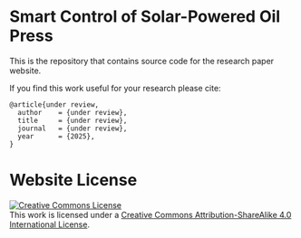 # Smart Control of Solar-Powered Oil Press

This is the repository that contains source code for the research paper website.

If you find this work useful for your research please cite:
```
@article{under review,
  author    = {under review},
  title     = {under review},
  journal   = {under review},
  year      = {2025},
}
```

# Website License
<a rel="license" href="http://creativecommons.org/licenses/by-sa/4.0/"><img alt="Creative Commons License" style="border-width:0" src="https://i.creativecommons.org/l/by-sa/4.0/88x31.png" /></a><br />This work is licensed under a <a rel="license" href="http://creativecommons.org/licenses/by-sa/4.0/">Creative Commons Attribution-ShareAlike 4.0 International License</a>.
